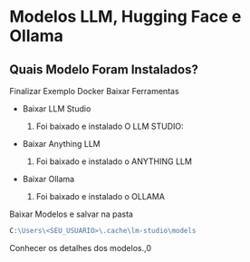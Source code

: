 # Modelos LLM, Hugging Face e Ollama
## Quais Modelo Foram Instalados?
    

Finalizar Exemplo Docker
Baixar Ferramentas
- Baixar LLM Studio
    1. Foi baixado e instalado O LLM STUDIO:

- Baixar Anything LLM
    1. Foi baixado e instalado  o ANYTHING LLM
- Baixar Ollama
    1. Foi baixado e instalado o OLLAMA

Baixar Modelos e salvar na pasta
```d
C:\Users\<SEU_USUARIO>\.cache\lm-studio\models
```

Conhecer os detalhes dos modelos.,0